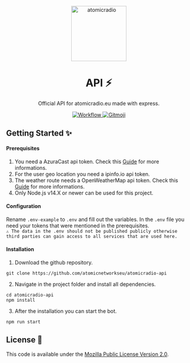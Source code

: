 <p align="center">
  <a href="https://atomicradio.eu">
    <img alt="atomicradio" src="https://i.imgur.com/7ugs4Iz.png" width="150" />
  </a>
</p>
<h1 align="center">
  API ⚡
</h1>
<p align="center">
  Official API for atomicradio.eu made with express.
</p>
<p align="center">
  <a href="https://github.com/atomicnetworkseu/atomicradio-api/actions">
      <img src="https://github.com/atomicnetworkseu/atomicradio-api/workflows/Node.js%20CI/badge.svg" alt="Workflow">
  </a>
  <a href="https://gitmoji.carloscuesta.me">
      <img src="https://img.shields.io/badge/gitmoji-%20😜%20😍-FFDD67.svg?style=flat-square" alt="Gitmoji">
  </a>
</p>

## Getting Started ✨
#### Prerequisites
1. You need a AzuraCast api token. Check this <a href="https://www.azuracast.com/developers/api.html#api-authentication">Guide</a> for more informations.
2. For the user geo location you need a ipinfo.io api token.
3. The weather route needs a OpenWeatherMap api token. Check this <a href="https://openweathermap.org/appid">Guide</a> for more informations.
4. Only Node.js v14.X or newer can be used for this project.

#### Configuration
Rename `.env-example` to `.env` and fill out the variables. In the `.env` file you need your tokens that were mentioned in the prerequisites.<br>
`⚠️ The data in the .env should not be published publicly otherwise third parties can gain access to all services that are used here. `

#### Installation
1. Download the github repository.
```
git clone https://github.com/atomicnetworkseu/atomicradio-api
````
2. Navigate in the project folder and install all dependencies.
```
cd atomicradio-api
npm install
````
3. After the installation you can start the bot.
```
npm run start
````

## License 📑
This code is available under the <a href="https://github.com/atomicnetworkseu/atomicradio-api/blob/master/LICENSE">Mozilla Public License Version 2.0</a>.

